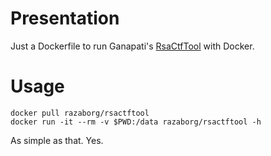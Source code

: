 # Presentation 

Just a Dockerfile to run Ganapati's [RsaCtfTool](https://github.com/Ganapati/RsaCtfTool) with Docker.

# Usage

````
docker pull razaborg/rsactftool
docker run -it --rm -v $PWD:/data razaborg/rsactftool -h
````

As simple as that. Yes.
